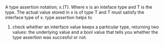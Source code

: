 A type assertion notation; x.(T). Where x is an inteface type 
and T is the type. The actual value stored in x is of type T
and T must satisfy the interface type of x.
type assertion helps to 
1. check whether an interface value keeps a particular type, 
returning two values: the underlying value and a bool value
that tells you whether the type assertion was succesful or not.